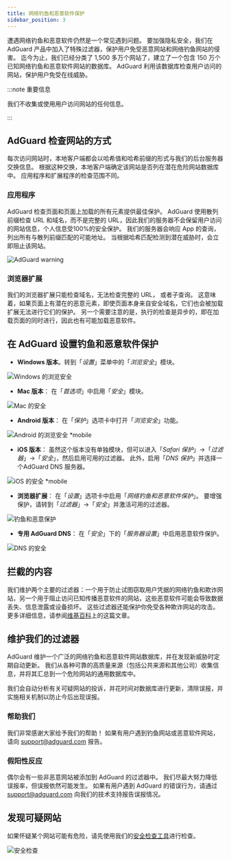 ```yaml
---
title: 网络钓鱼和恶意软件保护
sidebar_position: 3
---
```


遭遇网络钓鱼和恶意软件仍然是一个常见遇到问题。 要加强隐私安全，我们在 AdGuard 产品中加入了特殊过滤器，保护用户免受恶意网站和网络钓鱼网站的侵害。 迄今为止，我们已经分类了 1,500 多万个网站了，建立了一个包含 150 万个已知网络钓鱼和恶意软件网站的数据库。 AdGuard 利用该数据库检查用户访问的网站，保护用户免受在线威胁。

:::note 重要信息

我们不收集或使用用户访问网站的任何信息。

:::

## AdGuard 检查网站的方式

每次访问网站时，本地客户端都会以哈希值和哈希前缀的形式与我们的后台服务器交换信息。 根据这种交换，本地客户端确定该网站是否列在潜在危险网站数据库中。 应用程序和扩展程序的检查范围不同。

### 应用程序

AdGuard 检查页面和页面上加载的所有元素提供最佳保护。 AdGuard 使用散列前缀检查 URL 和域名，而不是完整的 URL，因此我们的服务器不会保留用户访问的网站信息，个人信息受100%的安全保护。 我们的服务器会响应 App 的查询，列出所有与散列前缀匹配的可能地址。 当根据哈希匹配检测到潜在威胁时，会立即阻止该网站。

![AdGuard warning](https://cdn.adtidy.org/content/kb/ad_blocker/general/dangerous_website_blocked.png)

### 浏览器扩展

我们的浏览器扩展只能检查域名，无法检查完整的 URL， 或者子查询。 这意味着，如果页面上有潜在的恶意元素，即使页面本身来自安全域名，它们也会被加载 扩展无法进行它们的保护。 另一个需要注意的是，执行的检查是异步的，即在加载页面的同时进行，因此也有可能加载恶意软件。

## 在 AdGuard 设置钓鱼和恶意软件保护

- **Windows 版本**。转到「*设置*」菜单中的「*浏览安全*」模块。

![Windows 的浏览安全](https://cdn.adtidy.org/content/kb/ad_blocker/general/windows.png)

- **Mac 版本**： 在「*首选项*」中启用「*安全*」模块。

![Mac 的安全](https://cdn.adtidy.org/content/kb/ad_blocker/general/bs_mac.png)

- **Android 版本**： 在「*保护*」选项卡中打开「*浏览安全*」功能。

![Android 的浏览安全 *mobile](https://cdn.adtidy.org/content/kb/ad_blocker/general/bs_android.png)

- **iOS 版本**： 虽然这个版本没有单独模块，但可以进入「*Safari 保护*」→「*过滤器*」→「*安全*」，然后启用可用的过滤器。 此外，启用「*DNS 保护*」并选择一个AdGuard DNS 服务器。

![iOS 的安全 *mobile](https://cdn.adtidy.org/content/kb/ad_blocker/general/bs_ios.jpg)

- **浏览器扩展**： 在「*设置*」选项卡中启用「*网络钓鱼和恶意软件保护*」。 要增强保护，请转到「*过滤器*」→「*安全*」并激活可用的过滤器。

![钓鱼和恶意保护](https://cdn.adtidy.org/content/kb/ad_blocker/general/extension_protection.png)

- **专用 AdGuard DNS**： 在「*安全*」下的「*服务器设置*」中启用恶意软件保护。

![DNS 的安全](https://cdn.adtidy.org/content/kb/ad_blocker/general/bs_dns.png)

## 拦截的内容

我们维护两个主要的过滤器：一个用于防止试图窃取用户凭据的网络钓鱼和欺诈网站，另一个用于阻止访问已知传播恶意软件的网站，这些恶意软件可能会导致数据丢失、信息泄露或设备损坏。 这些过滤器还能保护你免受各种欺诈网站的攻击。 更多详细信息，请参阅[维基百科](https://en.wikipedia.org/wiki/Phishing)上的这篇文章。

## 维护我们的过滤器

AdGuard 维护一个广泛的网络钓鱼和恶意软件网站数据库，并在发现新威胁时定期自动更新。 我们从各种可靠的高质量来源（包括公共来源和其他公司）收集信息，并将其汇总到一个危险网站的通用数据库中。

我们会自动分析有关可疑网站的投诉，并花时间对数据库进行更新，清除误报，并实施相关机制以防止今后出现误报。

### 帮助我们

我们非常感谢大家给予我们的帮助！ 如果有用户遇到钓鱼网站或恶意软件网站，请向 <support@adguard.com> 报告。

### 假阳性反应

偶尔会有一些非恶意网站被添加到 AdGuard 的过滤器中。 我们尽最大努力降低误报率，但误报依然可能发生。 如果有用户遇到 AdGuard 的错误行为，请通过 <support@adguard.com> 向我们的技术支持报告误报情况。

## 发现可疑网站

如果怀疑某个网站可能有危险，请先使用我们的[安全检查工具](https://reports.adguard.com/welcome.html)进行检查。

![安全检查](https://cdn.adtidy.org/content/kb/ad_blocker/general/site_warning.png)
